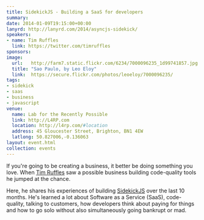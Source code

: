 ```yaml
---
title: SidekickJS - Building a SaaS for developers
summary: 
date: 2014-01-09T19:15:00+00:00
lanyrd: http://lanyrd.com/2014/asyncjs-sidekick/
speakers:
- name: Tim Ruffles
  link: https://twitter.com/timruffles
sponsors:
image:
  url:   http://farm7.static.flickr.com/6234/7000096235_1d99741857.jpg
  title: "Sao Paulo, by Leo Eloy"
  link:  https://secure.flickr.com/photos/leoeloy/7000096235/
tags:
- sidekick
- saas
- business
- javascript
venue:
  name: Lab for the Recently Possible
  link: http://L4RP.com
  location: http://l4rp.com/#location
  address: 45 Gloucester Street, Brighton, BN1 4EW
  latlong: 50.827006,-0.136063
layout: event.html
collection: events
---
```


If you're going to be creating a business, it better be doing something you love. When [Tim Ruffles][tim] saw a possible business building code-quality tools he jumped at the chance.

Here, he shares his experiences of building [SidekickJS][sidekick] over the last 10 months. He's learned a lot about Software as a Service (SaaS), code-quality, talking to customers, how developers think about paying for things and how to go solo without also simultaneously going bankrupt or mad.

[tim]: https://twitter.com/timruffles
[sidekick]: https://www.sidekickjs.com
